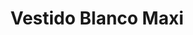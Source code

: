 ---
id: vestido-blanco-maxi
title: Vestido Blanco Maxi
regularPrice: 70.75
price: 70.75
image:
    - vestido-blanco-maxi-1.png 
    - vestido-blanco-maxi-2.png
description: Vestido corto, zipper en la espalda, bombacho en la parte de abajo.
material: Poliester 
sizes: 
    - S
    - M
    - L
    - XL
creationDate: 2025/02/01
isSale: false
isStock: true
---